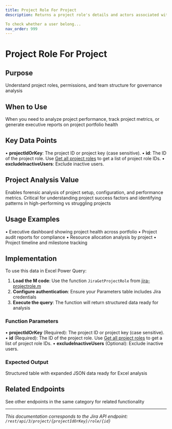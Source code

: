 ```yaml
---
title: Project Role For Project
description: Returns a project role's details and actors associated with the project. The list of actors is sorted by display name.

To check whether a user belong...
nav_order: 999
---
```


# Project Role For Project

## Purpose
Understand project roles, permissions, and team structure for governance analysis

## When to Use
When you need to analyze project performance, track project metrics, or generate executive reports on project portfolio health

## Key Data Points
• **projectIdOrKey**: The project ID or project key (case sensitive).
• **id**: The ID of the project role. Use [Get all project roles](#api-rest-api-3-role-get) to get a list of project role IDs.
• **excludeInactiveUsers**: Exclude inactive users.

## Project Analysis Value
Enables forensic analysis of project setup, configuration, and performance metrics. Critical for understanding project success factors and identifying patterns in high-performing vs struggling projects

## Usage Examples
• Executive dashboard showing project health across portfolio
• Project audit reports for compliance
• Resource allocation analysis by project
• Project timeline and milestone tracking

## Implementation
To use this data in Excel Power Query:

1. **Load the M code**: Use the function `JiraGetProjectRole` from [jira-projectrole.m](../assets/jira-projectrole.m)
2. **Configure authentication**: Ensure your Parameters table includes Jira credentials
3. **Execute the query**: The function will return structured data ready for analysis

### Function Parameters
• **projectIdOrKey** (Required): The project ID or project key (case sensitive).
• **id** (Required): The ID of the project role. Use [Get all project roles](#api-rest-api-3-role-get) to get a list of project role IDs.
• **excludeInactiveUsers** (Optional): Exclude inactive users.

### Expected Output
Structured table with expanded JSON data ready for Excel analysis

## Related Endpoints
See other endpoints in the same category for related functionality

---
*This documentation corresponds to the Jira API endpoint: `/rest/api/3/project/{projectIdOrKey}/role/{id}`*
